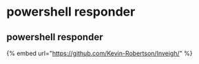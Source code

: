 # powershell responder

## powershell responder

{% embed url="https://github.com/Kevin-Robertson/Inveigh/" %}





